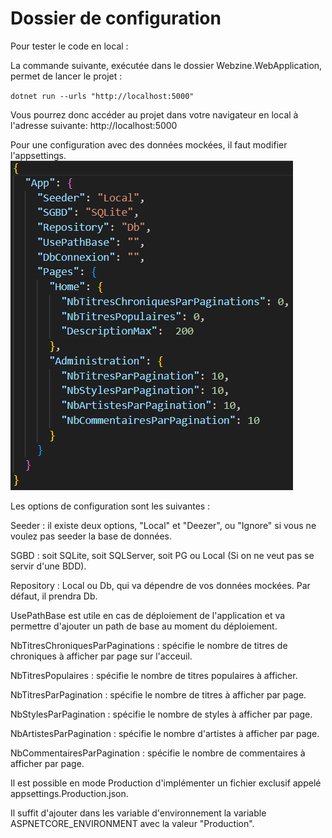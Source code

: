 ﻿# Dossier de configuration

Pour tester le code en local :

La commande suivante, exécutée dans le dossier Webzine.WebApplication, permet de
lancer le projet :

`dotnet run --urls "http://localhost:5000"`

Vous pourrez donc accéder au projet dans votre navigateur en local à l'adresse
suivante: http://localhost:5000

Pour une configuration avec des données mockées, il faut modifier l'appsettings.
![dossier appsetting](image.png)

Les options de configuration sont les suivantes :

Seeder : il existe deux options, "Local" et "Deezer", ou "Ignore" si vous ne
voulez pas seeder la base de données.

SGBD : soit SQLite, soit SQLServer, soit PG ou Local (Si on ne veut pas se servir d'une BDD).

Repository : Local ou Db, qui va dépendre de vos données mockées. Par défaut, il
prendra Db.

UsePathBase est utile en cas de déploiement de l'application et va permettre
d'ajouter un path de base au moment du déploiement.

NbTitresChroniquesParPaginations : spécifie le nombre de titres de chroniques à
afficher par page sur l'acceuil.

NbTitresPopulaires : spécifie le nombre de titres populaires à afficher.

NbTitresParPagination : spécifie le nombre de titres à afficher par page.

NbStylesParPagination : spécifie le nombre de styles à afficher par page.

NbArtistesParPagination : spécifie le nombre d'artistes à afficher par page.

NbCommentairesParPagination : spécifie le nombre de commentaires à afficher par
page.

Il est possible en mode Production d'implémenter un fichier exclusif appelé
appsettings.Production.json.

Il suffit d'ajouter dans les variable d'environnement la variable
ASPNETCORE_ENVIRONMENT avec la valeur "Production".